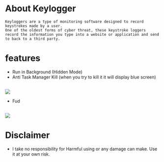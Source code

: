 
# About Keylogger
```
Keyloggers are a type of monitoring software designed to record keystrokes made by a user.
One of the oldest forms of cyber threat, these keystroke loggers 
record the information you type into a website or application and send to back to a third party.

```
# features
* Run in Background (Hidden Mode)
* Anti Task Manager Kill (when you try to kill it it will display blue screen)
<br>
<img src="https://github.com/walczy/Skinjbir/blob/main/r2.jpg"></img>
<br>

* Fud

<br>
<img src="https://github.com/walczy/Skinjbir/blob/main/r1.JPG"></img>
<br>

# Disclaimer
* I take no responsibility for Harmful using or any damage can make. Use it at your own risk.


